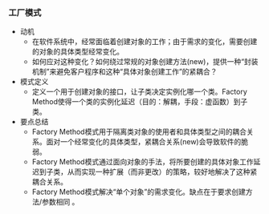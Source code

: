### 工厂模式

+ 动机
  + 在软件系统中，经常面临着创建对象的工作；由于需求的变化，需要创建的对象的具体类型经常变化。  
  + 如何应对这种变化？如何绕过常规的对象创建方法(new)，提供一种“封装机制”来避免客户程序和这种“具体对象创建工作”的紧耦合？  
+ 模式定义
  + 定义一个用于创建对象的接口，让子类决定实例化哪一个类。Factory Method使得一个类的实例化延迟（目的：解耦，手段：虚函数）到子类。  
+ 要点总结
  + Factory Method模式用于隔离类对象的使用者和具体类型之间的耦合关系。面对一个经常变化的具体类型，紧耦合关系(new)会导致软件的脆弱。  
  + Factory Method模式通过面向对象的手法，将所要创建的具体对象工作延迟到子类，从而实现一种扩展（而非更改）的策略，较好地解决了这种紧耦合关系。  
  + Factory Method模式解决“单个对象”的需求变化。缺点在于要求创建方法/参数相同  。